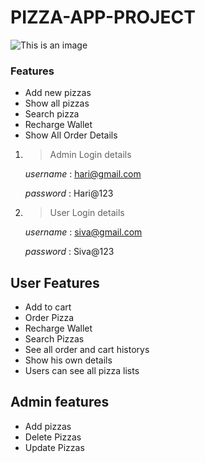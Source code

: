 # PIZZA-APP-PROJECT

![This is an image](https://wallpaperaccess.com/full/866645.jpg)

### Features 

* Add new pizzas
* Show all pizzas
* Search pizza
* Recharge Wallet
* Show All Order Details

1. > Admin Login details

    *username* : hari@gmail.com
    
    *password* : Hari@123
    
2. > User Login details 

    *username* : siva@gmail.com
    
    *password* : Siva@123
    
 ## User Features
  
  * Add to cart
  * Order Pizza
  * Recharge Wallet
  * Search Pizzas
  * See all order and cart historys
  * Show his own details
  * Users can see all pizza lists
  
  ## Admin features
  
  * Add pizzas
  * Delete Pizzas
  * Update Pizzas
  
  

